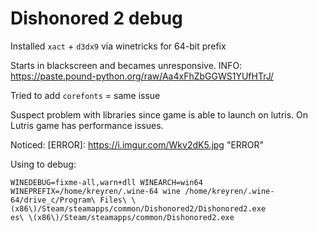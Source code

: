 # Dishonored 2 debug

Installed `xact` + `d3dx9` via winetricks for 64-bit prefix

Starts in blackscreen and becames unresponsive.
INFO: https://paste.pound-python.org/raw/Aa4xFhZbGGWS1YUfHTrJ/

Tried to add `corefonts` = same issue

Suspect problem with libraries since game is able to launch on lutris. On Lutris game has performance issues.

Noticed:
[ERROR]: https://i.imgur.com/Wkv2dK5.jpg "ERROR"

Using to debug:

```
WINEDEBUG=fixme-all,warn+dll WINEARCH=win64 WINEPREFIX=/home/kreyren/.wine-64 wine /home/kreyren/.wine-64/drive_c/Program\ Files\ \(x86\)/Steam/steamapps/common/Dishonored2/Dishonored2.exe 
es\ \(x86\)/Steam/steamapps/common/Dishonored2.exe 
```

